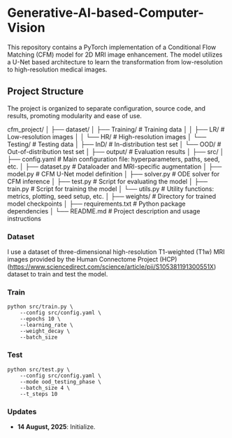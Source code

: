# Generative-AI-based-Computer-Vision
This repository contains a PyTorch implementation of a Conditional Flow Matching (CFM) model for 2D MRI image enhancement. The model utilizes a U-Net based architecture to learn the transformation from low-resolution to high-resolution medical images.

## Project Structure
The project is organized to separate configuration, source code, and results, promoting modularity and ease of use.

cfm_project/
│
├── dataset/
│   ├── Training/                 # Training data
│   │   ├── LR/                   # Low-resolution images
│   │   └── HR/                   # High-resolution images
│   └── Testing/                  # Testing data
│       ├── InD/                  # In-distribution test set
│       └── OOD/                  # Out-of-distribution test set
│
├── output/                       # Evaluation results
│
├── src/
│   ├── config.yaml               # Main configuration file: hyperparameters, paths, seed, etc.
│   ├── dataset.py                # Dataloader and MRI-specific augmentation
│   ├── model.py                  # CFM U-Net model definition
│   ├── solver.py                 # ODE solver for CFM inference
│   ├── test.py                   # Script for evaluating the model
│   ├── train.py                  # Script for training the model
│   └── utils.py                  # Utility functions: metrics, plotting, seed setup, etc.
│
├── weights/                      # Directory for trained model checkpoints
│
├── requirements.txt              # Python package dependencies
│
└── README.md                     # Project description and usage instructions

### Dataset
I use a dataset of three-dimensional high-resolution T1-weighted (T1w) MRI images provided
by the Human Connectome Project (HCP) (https://www.sciencedirect.com/science/article/pii/S105381191300551X) dataset to train and test the model.

### Train
```shell
python src/train.py \
    --config src/config.yaml \
    --epochs 10 \
    --learning_rate \
    --weight_decay \
    --batch_size
```

### Test
```shell
python src/test.py \
    --config src/config.yaml \
    --mode ood_testing_phase \
    --batch_size 4 \
    --t_steps 10
```

### Updates
- **14 August, 2025**: Initialize.
